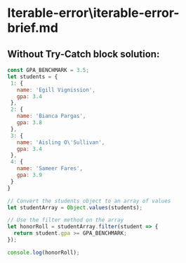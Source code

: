 # Iterable-error\iterable-error-brief.md
## Without Try-Catch block solution: 
```javascript
const GPA_BENCHMARK = 3.5;
let students = {
 1: {
   name: 'Egill Vignission',
   gpa: 3.4
 },
 2: {
   name: 'Bianca Pargas',
   gpa: 3.8
 },
 3: {
   name: 'Aisling O\'Sullivan',
   gpa: 3.4
 },
 4: {
   name: 'Sameer Fares',
   gpa: 3.9
 }
}

// Convert the students object to an array of values
let studentArray = Object.values(students);

// Use the filter method on the array
let honorRoll = studentArray.filter(student => {
  return student.gpa >= GPA_BENCHMARK;
});

console.log(honorRoll);
```